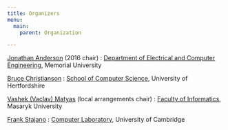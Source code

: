 ```yaml
---
title: Organizers
menu:
  main:
    parent: Organization

---
```


[Jonathan Anderson](http://www.engr.mun.ca/~anderson/) (2016 chair)
: [Department of Electrical and Computer Engineering](
    http://www.mun.ca/engineering/ece
  ), Memorial University

[Bruce Christianson](https://go.herts.ac.uk/bruce_christianson)
: [School of Computer Science](
    https://www.herts.ac.uk/apply/schools-of-study/computer-science),
  University of Hertfordshire

[Vashek (Vaclav) Matyas](http://www.fi.muni.cz/usr/matyas/)
  (local arrangements chair)
: [Faculty of Informatics](http://www.fi.muni.cz/), Masaryk University

[Frank Stajano](http://www.cl.cam.ac.uk/~fms27/)
: [Computer Laboratory](https://www.cl.cam.ac.uk), University of Cambridge
